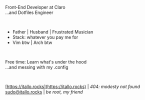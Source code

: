 Front-End Developer at Claro <br>
...and Dotfiles Engineer

<br>

- Father | Husband | Frustrated Musician
- Stack: whatever you pay me for
- Vim btw | Arch btw

<br>

Free time: 
Learn what's under the hood <br>
...and messing with my .config

<br>

[https://itallo.rocks](https://itallo.rocks) | *404: modesty not found*  
[sudo@itallo.rocks](mailto:sudo@itallo.rocks) | *be root, my friend*

